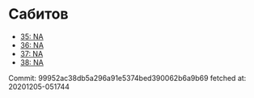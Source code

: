 # Сабитов
- [35: NA](35.md)
- [36: NA](36.md)
- [37: NA](37.md)
- [38: NA](38.md)

Commit: 99952ac38db5a296a91e5374bed390062b6a9b69
 fetched at: 20201205-051744
